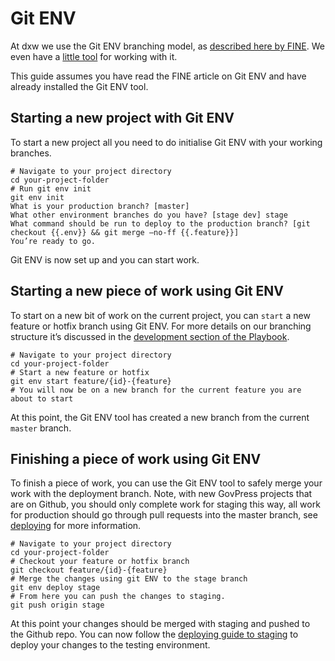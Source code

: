 # Git ENV

At dxw we use the Git ENV branching model, as [described here by FINE](https://www.wearefine.com/mingle/env-branching-with-git/). We even have a [little tool](https://github.com/dxw/git-env) for working with it.

This guide assumes you have read the FINE article on Git ENV and have already installed the Git ENV tool.

## Starting a new project with Git ENV

To start a new project all you need to do initialise Git ENV with your working branches.

	# Navigate to your project directory
	cd your-project-folder
	# Run git env init
	git env init
	What is your production branch? [master]
	What other environment branches do you have? [stage dev] stage
	What command should be run to deploy to the production branch? [git checkout {{.env}} && git merge —no-ff {{.feature}}]
	You’re ready to go.

Git ENV is now set up and you can start work.

## Starting a new piece of work using Git ENV

To start on a new bit of work on the current project, you can `start` a new feature or hotfix branch using Git ENV. For more details on our branching structure it’s discussed in the [development section of the Playbook](https://github.com/dxw/playbook/blob/master/playbook.md#development).

	# Navigate to your project directory
	cd your-project-folder
	# Start a new feature or hotfix
	git env start feature/{id}-{feature}
	# You will now be on a new branch for the current feature you are about to start

At this point, the Git ENV tool has created a new branch from the current `master` branch.

## Finishing a piece of work using Git ENV

To finish a piece of work, you can use the Git ENV tool to safely merge your work with the deployment branch. Note, with new GovPress projects that are on Github, you should only complete work for staging this way, all work for production should go through pull requests into the master branch, see [deploying](https://github.com/dxw/playbook/blob/master/guides/deploying.md) for more information.

	# Navigate to your project directory
	cd your-project-folder
	# Checkout your feature or hotfix branch
	git checkout feature/{id}-{feature}
	# Merge the changes using git ENV to the stage branch
	git env deploy stage
	# From here you can push the changes to staging.
	git push origin stage

At this point your changes should be merged with staging and pushed to the Github repo. You can now follow the [deploying guide to staging](https://github.com/dxw/playbook/blob/master/guides/deploying.md#deploying-to-testing) to deploy your changes to the testing environment.
